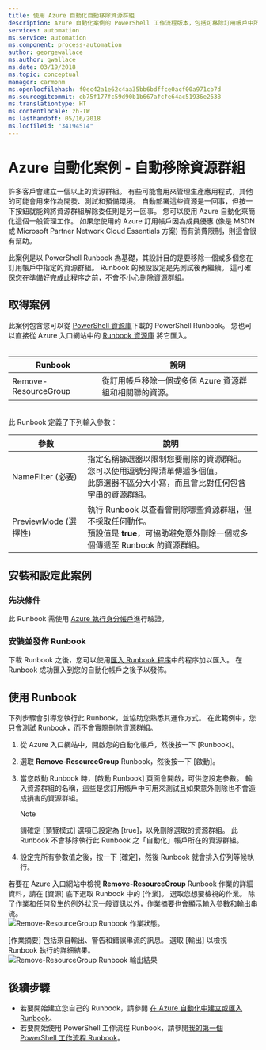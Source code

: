 ```yaml
---
title: 使用 Azure 自動化自動移除資源群組
description: Azure 自動化案例的 PowerShell 工作流程版本，包括可移除訂用帳戶中所有資源群組的 Runbook。
services: automation
ms.service: automation
ms.component: process-automation
author: georgewallace
ms.author: gwallace
ms.date: 03/19/2018
ms.topic: conceptual
manager: carmonm
ms.openlocfilehash: f0ec42a1e62c4aa35bb6bdffce0acf00a971cb7d
ms.sourcegitcommit: eb75f177fc59d90b1b667afcfe64ac51936e2638
ms.translationtype: HT
ms.contentlocale: zh-TW
ms.lasthandoff: 05/16/2018
ms.locfileid: "34194514"
---
```

# <a name="azure-automation-scenario---automate-removal-of-resource-groups"></a>Azure 自動化案例 - 自動移除資源群組
許多客戶會建立一個以上的資源群組。 有些可能會用來管理生產應用程式，其他的可能會用來作為開發、測試和預備環境。 自動部署這些資源是一回事，但按一下按鈕就能夠將資源群組解除委任則是另一回事。 您可以使用 Azure 自動化來簡化這個一般管理工作。 如果您使用的 Azure 訂用帳戶因為成員優惠 (像是 MSDN 或 Microsoft Partner Network Cloud Essentials 方案) 而有消費限制，則這會很有幫助。

此案例是以 PowerShell Runbook 為基礎，其設計目的是要移除一個或多個您在訂用帳戶中指定的資源群組。 Runbook 的預設設定是先測試後再繼續。 這可確保您在準備好完成此程序之前，不會不小心刪除資源群組。   

## <a name="getting-the-scenario"></a>取得案例
此案例包含您可以從 [PowerShell 資源庫](https://www.powershellgallery.com/packages/Remove-ResourceGroup/1.0/DisplayScript)下載的 PowerShell Runbook。 您也可以直接從 Azure 入口網站中的 [Runbook 資源庫](automation-runbook-gallery.md) 將它匯入。<br><br>

| Runbook | 說明 |
| --- | --- |
| Remove-ResourceGroup |從訂用帳戶移除一個或多個 Azure 資源群組和相關聯的資源。 |

<br>
此 Runbook 定義了下列輸入參數︰

| 參數 | 說明 |
| --- | --- |
| NameFilter (必要) |指定名稱篩選器以限制您要刪除的資源群組。 您可以使用逗號分隔清單傳遞多個值。<br>此篩選器不區分大小寫，而且會比對任何包含字串的資源群組。 |
| PreviewMode (選擇性) |執行 Runbook 以查看會刪除哪些資源群組，但不採取任何動作。<br>預設值是 **true**，可協助避免意外刪除一個或多個傳遞至 Runbook 的資源群組。 |

## <a name="install-and-configure-this-scenario"></a>安裝和設定此案例
### <a name="prerequisites"></a>先決條件
此 Runbook 需使用 [Azure 執行身分帳戶](automation-sec-configure-azure-runas-account.md)進行驗證。    

### <a name="install-and-publish-the-runbooks"></a>安裝並發佈 Runbook
下載 Runbook 之後，您可以使用[匯入 Runbook 程序](automation-creating-importing-runbook.md#importing-a-runbook-from-a-file-into-azure-automation)中的程序加以匯入。 在 Runbook 成功匯入到您的自動化帳戶之後予以發佈。

## <a name="using-the-runbook"></a>使用 Runbook
下列步驟會引導您執行此 Runbook，並協助您熟悉其運作方式。 在此範例中，您只會測試 Runbook，而不會實際刪除資源群組。  

1. 從 Azure 入口網站中，開啟您的自動化帳戶，然後按一下 [Runbook]。
2. 選取 **Remove-ResourceGroup** Runbook，然後按一下 [啟動]。
3. 當您啟動 Runbook 時，[啟動 Runbook] 頁面會開啟，可供您設定參數。 輸入資源群組的名稱，這些是您訂用帳戶中可用來測試且如果意外刪除也不會造成損害的資源群組。

   > [!NOTE]
   > 請確定 [預覽模式] 選項已設定為 [true]，以免刪除選取的資源群組。 此 Runbook 不會移除執行此 Runbook 之「自動化」帳戶所在的資源群組。  
   >
   >
1. 設定完所有參數值之後，按一下 [確定]，然後 Runbook 就會排入佇列等候執行。  

若要在 Azure 入口網站中檢視 **Remove-ResourceGroup** Runbook 作業的詳細資料，請在 [資源] 底下選取 Runbook 中的 [作業]。 選取您想要檢視的作業。 除了作業和任何發生的例外狀況一般資訊以外，作業摘要也會顯示輸入參數和輸出串流。<br> ![Remove-ResourceGroup Runbook 作業狀態](media/automation-scenario-remove-resourcegroup/remove-resourcegroup-runbook-job-status.png)。

[作業摘要]  包括來自輸出、警告和錯誤串流的訊息。 選取 [輸出] 以檢視 Runbook 執行的詳細結果。<br> ![Remove-ResourceGroup Runbook 輸出結果](media/automation-scenario-remove-resourcegroup/remove-resourcegroup-runbook-job-output.png)

## <a name="next-steps"></a>後續步驟
* 若要開始建立您自己的 Runbook，請參閱 [在 Azure 自動化中建立或匯入 Runbook](automation-creating-importing-runbook.md)。
* 若要開始使用 PowerShell 工作流程 Runbook，請參閱[我的第一個 PowerShell 工作流程 Runbook](automation-first-runbook-textual.md)。
